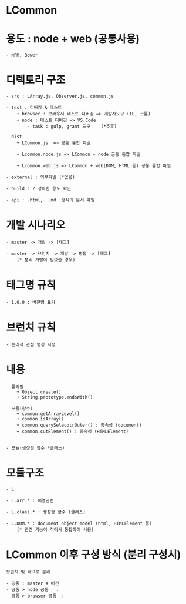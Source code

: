 # LCommon

# 용도 : node + web  (공통사용)
    - NPM, Bower

# 디렉토리 구조

    - src : LArray.js, Observer.js, common.js

    - test : 디버깅 & 테스트
        + browser : 브라우저 테스트 디버깅 => 개발자도구 (IE, 크롬)
        + node : 테스트 디버깅 => VS.Code
            - task : gulp, grant 도구    (*추후)

    - dist  
        + LCommon.js  => 공통 통합 파일

        + Lcommon.node.js => LCommon + node 공통 통합 파일

        + Lcommon.web.js => LCommon + web(DOM, HTML 등) 공통 통합 파일        

    - external : 외부파일 (*없음)

    - build : ? 정확한 용도 확인
    
    - api : .html,  .md  형식의 문서 파일

# 개발 시나리오

    - master -> 개발 -> [태그]
    
    - master -> 브런치 -> 개발 -> 병합 -> [태그]
        (* 분리 개발이 필요한 경우)

# 태그명 규칙

    - 1.0.0 : 버전명 표기

# 브런치 규칙

    - 논리적 관점 명칭 지정

# 내용

    - 폴리필
        + Object.create()
        + String.prototype.endsWith()    

    - 모듈(함수)
        + common.getArrayLevel()
        + common.isArray()
        + common.querySelecotrOuter() : 종속성 (document)
        + common.cutElement() : 종속성 (HTMLElement) 
    

    - 모듈(생성형 함수 *클래스)

# 모듈구조
    - L

    - L.arr.* : 배열관련

    - L.class.* : 생성형 함수 (클래스)

    - L.DOM.* : document object model (html, HTMLElement 등)
        (* 관련 기능이 적어서 통합하여 사용)

# LCommon 이후 구성 방식 (분리 구성시)

    브런치 및 태그로 분리

    - 공통 : master # 버전
    - 공통 > node 공통   : 
    - 공통 > browser 공통  :      